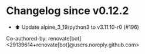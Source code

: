 # Changelog since v0.12.2
- ⬆️ Update alpine_3_19/python3 to v3.11.10-r0 (#196)

Co-authored-by: renovate[bot] <29139614+renovate[bot]@users.noreply.github.com> 
